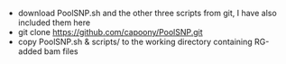 - download PoolSNP.sh and the other three scripts from git, I have also included them here
- git clone https://github.com/capoony/PoolSNP.git
- copy PoolSNP.sh & scripts/ to the working directory containing RG-added bam files
